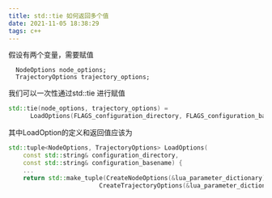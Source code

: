 ```yaml
---
title: std::tie 如何返回多个值
date: 2021-11-05 18:38:29
tags: c++
---
```


假设有两个变量，需要赋值

```
  NodeOptions node_options;
  TrajectoryOptions trajectory_options;
```

我们可以一次性通过std::tie 进行赋值

```c++
std::tie(node_options, trajectory_options) =
      LoadOptions(FLAGS_configuration_directory, FLAGS_configuration_basename);
```

其中LoadOption的定义和返回值应该为

```c++
std::tuple<NodeOptions, TrajectoryOptions> LoadOptions(
    const std::string& configuration_directory,
    const std::string& configuration_basename) {
    ...
    return std::make_tuple(CreateNodeOptions(&lua_parameter_dictionary),
                         CreateTrajectoryOptions(&lua_parameter_dictionary));
```

